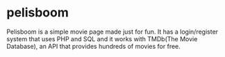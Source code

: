 # pelisboom
Pelisboom is a simple movie page made just for fun. It has a login/register system that uses PHP and SQL and it works with TMDb(The Movie Database), an API that provides
hundreds of movies for free.

